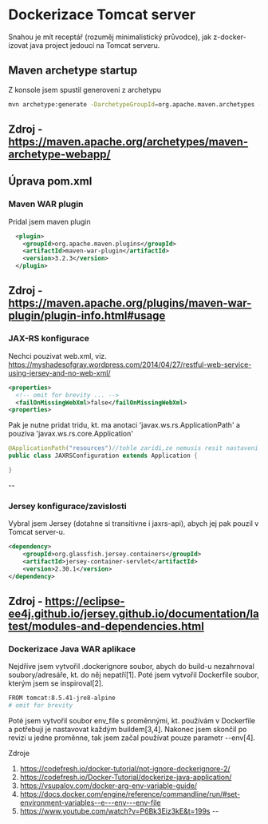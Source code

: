 # Dockerizace Tomcat server
Snahou je mít receptář (rozuměj minimalistický průvodce), jak z-docker-izovat java project jedoucí na Tomcat serveru.

## Maven archetype startup
Z konsole jsem spustil generoveni z archetypu
```bash
mvn archetype:generate -DarchetypeGroupId=org.apache.maven.archetypes -DarchetypeArtifactId=maven-archetype-webapp
```
Zdroj - https://maven.apache.org/archetypes/maven-archetype-webapp/
--

## Úprava pom.xml

### Maven WAR plugin
Pridal jsem maven plugin
```xml
  <plugin>
    <groupId>org.apache.maven.plugins</groupId>
    <artifactId>maven-war-plugin</artifactId>
    <version>3.2.3</version>
  </plugin>
```
Zdroj - https://maven.apache.org/plugins/maven-war-plugin/plugin-info.html#usage
--

### JAX-RS konfigurace
Nechci pouzivat web.xml, viz. https://myshadesofgray.wordpress.com/2014/04/27/restful-web-service-using-jersey-and-no-web-xml/
```xml
<properties>
  <!-- omit for brevity ... -->
  <failOnMissingWebXml>false</failOnMissingWebXml>
<properties>
```
Pak je nutne pridat tridu, kt. ma anotaci 'javax.ws.rs.ApplicationPath' a pouziva 'javax.ws.rs.core.Application'
```java
@ApplicationPath("resources")//tohle zaridi,ze nemusis resit nastaveni serveltu v web.xml
public class JAXRSConfiguration extends Application {

}
```
--
### Jersey konfigurace/zavislosti
Vybral jsem Jersey (dotahne si transitivne i jaxrs-api), abych jej pak pouzil v Tomcat server-u.
```xml
<dependency>
    <groupId>org.glassfish.jersey.containers</groupId>
    <artifactId>jersey-container-servlet</artifactId>
    <version>2.30.1</version>
</dependency>
```
Zdroj - https://eclipse-ee4j.github.io/jersey.github.io/documentation/latest/modules-and-dependencies.html
--

### Dockerizace Java WAR aplikace
Nejdříve jsem vytvořil .dockerignore soubor, abych do build-u nezahrnoval soubory/adresáře, kt. do něj nepatří[1]. Poté jsem vytvořil Dockerfile soubor, kterým jsem se inspiroval[2].
```bash
FROM tomcat:8.5.41-jre8-alpine
# omit for brevity 
```
Poté jsem vytvořil soubor env_file s proměnnými, kt. používám v Dockerfile a potřebuji je nastavovat každým buildem[3,4]. Nakonec jsem skončil
po revizi u jedne proměnne, tak jsem začal používat pouze parametr --env[4].

Zdroje
1. https://codefresh.io/docker-tutorial/not-ignore-dockerignore-2/
2. https://codefresh.io/Docker-Tutorial/dockerize-java-application/
3. https://vsupalov.com/docker-arg-env-variable-guide/
3. https://docs.docker.com/engine/reference/commandline/run/#set-environment-variables--e---env---env-file
4. https://www.youtube.com/watch?v=P6Bk3Eiz3kE&t=199s
--